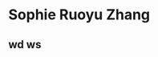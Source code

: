 
<html>
<body>
<h1>Sophie Ruoyu Zhang</h1>
<h2>wd ws</h2>
<p></p>
<a href="https://almightysophie.github.io/carl-dair/" target="_blank"></a>
</body>
</html>